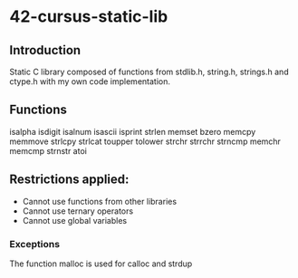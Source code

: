 # 42-cursus-static-lib

## Introduction
Static C library composed of functions from stdlib.h, string.h, strings.h and ctype.h with my own code implementation.

## Functions
isalpha
isdigit
isalnum
isascii
isprint
strlen
memset
bzero
memcpy
memmove
strlcpy
strlcat
toupper
tolower
strchr
strrchr
strncmp
memchr
memcmp
strnstr
atoi

## Restrictions applied:
- Cannot use functions from other libraries
- Cannot use ternary operators
- Cannot use global variables
### Exceptions
The function malloc is used for calloc and strdup

	
